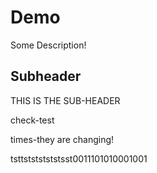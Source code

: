 # Demo

Some Description!


## Subheader 

THIS IS THE SUB-HEADER



check-test

times-they are changing!

tsttstststststsst0011101010001001
